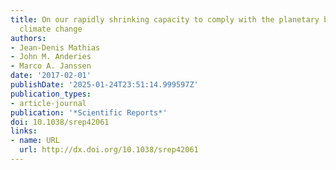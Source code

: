```yaml
---
title: On our rapidly shrinking capacity to comply with the planetary boundaries on
  climate change
authors:
- Jean-Denis Mathias
- John M. Anderies
- Marco A. Janssen
date: '2017-02-01'
publishDate: '2025-01-24T23:51:14.999597Z'
publication_types:
- article-journal
publication: '*Scientific Reports*'
doi: 10.1038/srep42061
links:
- name: URL
  url: http://dx.doi.org/10.1038/srep42061
---
```

